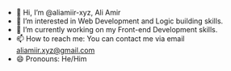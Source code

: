 - 👋 Hi, I’m @aliamiir-xyz, Ali Amir
- 👀 I’m interested in Web Development and Logic building skills.
- 🌱 I’m currently working on my Front-end Development skills.
- 📫 How to reach me: You can contact me via email aliamiir.xyz@gmail.com
- 😄 Pronouns: He/Him

<!---
aliamiir-xyz/aliamiir-xyz is a ✨ special ✨ repository because its `README.md` (this file) appears on your GitHub profile.
You can click the Preview link to take a look at your changes.
--->
